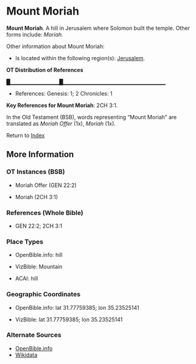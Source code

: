 # Mount Moriah
**Mount Moriah**. 
A hill in Jerusalem where Solomon built the temple. 
Other forms include: 
*Moriah*. 




Other information about Mount Moriah:


* Is located within the following region(s): 
[Jerusalem](Jerusalem.md). 


**OT Distribution of References**

█▁▁▁▁▁▁▁▁▁▁▁▁█▁▁▁▁▁▁▁▁▁▁▁▁▁▁▁▁▁▁▁▁▁▁▁▁▁
* References: Genesis: 1; 2 Chronicles: 1



**Key References for Mount Moriah**: 
2CH 3:1. 


In the Old Testament (BSB), words representing “Mount Moriah” are translated as 
*Moriah Offer* (1x), *Moriah* (1x). 




Return to [Index](00-Index.md)

## More Information

### OT Instances (BSB)

* Moriah Offer (GEN 22:2)

* Moriah (2CH 3:1)



### References (Whole Bible)

* GEN 22:2; 2CH 3:1


### Place Types

* OpenBible.info: hill

* VizBible: Mountain

* ACAI: hill



### Geographic Coordinates

* OpenBible.info: lat 31.77759385; lon 35.23525141

* VizBible: lat 31.77759385; lon 35.23525141



### Alternate Sources

* [OpenBible.info](https://www.openbible.info/geo/ancient/aac1fcf)
* [Wikidata](http://www.wikidata.org/entity/Q193163)



